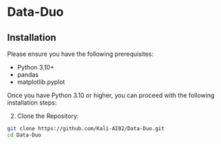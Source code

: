 # Data-Duo

## Installation

Please ensure you have the following prerequisites:

- Python 3.10+
- pandas
- matplotlib.pyplot 

Once you have Python 3.10 or higher, you can proceed with the following installation steps:


2.  Clone the Repository:

   ```bash
   git clone https://github.com/Kali-AI02/Data-Duo.git
   cd Data-Duo



